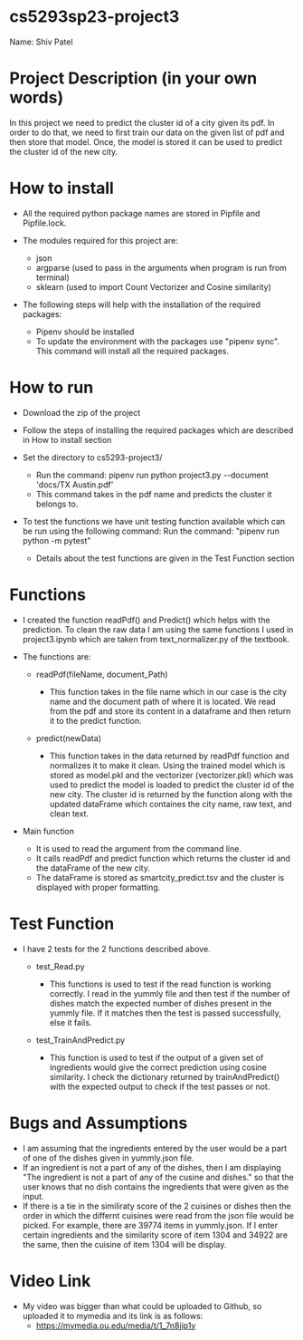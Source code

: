 # cs5293sp23-project3

Name: Shiv Patel

# Project Description (in your own words)

In this project we need to predict the cluster id of a city given its pdf. In order to do that, we need to first train our data on the given list of pdf and then store that model. Once, the model is stored it can be used to predict the cluster id of the new city.

# How to install

- All the required python package names are stored in Pipfile and Pipfile.lock.
- The modules required for this project are:
     - json
     - argparse (used to pass in the arguments when program is run from terminal)
     - sklearn (used to import Count Vectorizer and Cosine similarity)

- The following steps will help with the installation of the required packages:
    - Pipenv should be installed
    - To update the environment with the packages use "pipenv sync". This command will install all the required packages.

# How to run

- Download the zip of the project
- Follow the steps of installing the required packages which are described in How to install section
- Set the directory to cs5293-project3/
    - Run the command: pipenv run python project3.py --document 'docs/TX Austin.pdf'
    - This command takes in the pdf name and predicts the cluster it belongs to.
    
- To test the functions we have unit testing function available which can be run using the following command:
  Run the command: "pipenv run python -m pytest"
    - Details about the test functions are given in the Test Function section
  

# Functions

- I created the function readPdf() and Predict() which helps with the prediction. To clean the raw data I am using the same functions I used in project3.ipynb which are taken from text_normalizer.py of the textbook.

- The functions are:   
   - readPdf(fileName, document_Path)
       - This function takes in the file name which in our case is the city name and the document path of where it is located. We read from the pdf and store its content in a dataframe and then return it to the predict function.
       
   - predict(newData)
       - This function takes in the data returned by readPdf function and normalizes it to make it clean. Using the trained model which is stored as model.pkl and the vectorizer (vectorizer.pkl) which was used to predict the model is loaded to predict the cluster id of the new city. The cluster id is returned by the function along with the updated dataFrame which containes the city name, raw text, and clean text.
       
- Main function
    - It is used to read the argument from the command line.
    - It calls readPdf and predict function which returns the cluster id and the dataFrame of the new city.
    - The dataFrame is stored as smartcity_predict.tsv and the cluster is displayed with proper formatting.

# Test Function

- I have 2 tests for the 2 functions described above.
    - test_Read.py
        - This functions is used to test if the read function is working correctly. I read in the yummly file and then test if the number of dishes match the expected number of dishes present in the yummly file. If it matches then the test is passed successfully, else it fails.
        
    - test_TrainAndPredict.py
        - This function is used to test if the output of a given set of ingredients would give the correct prediction using cosine similarity. I check the dictionary returned by trainAndPredict() with the expected output to check if the test passes or not.
        

# Bugs and Assumptions

- I am assuming that the ingredients entered by the user would be a part of one of the dishes given in yummly.json file.
- If an ingredient is not a part of any of the dishes, then I am displaying "The ingredient is not a part of any of the cusine and dishes." so that the user knows that no dish contains the ingredients that were given as the input.
- If there is a tie in the similiraty score of the 2 cuisines or dishes then the order in which the differnt cuisines were read from the json file would be picked. For example, there are 39774 items in yummly.json. If I enter certain ingredients and the similarity score of item 1304 and 34922 are the same, then the cuisine of item 1304 will be display. 


# Video Link

- My video was bigger than what could be uploaded to Github, so uploaded it to mymedia and its link is as follows:
    - https://mymedia.ou.edu/media/t/1_7n8jip1y